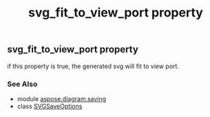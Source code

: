 ﻿---
title: svg_fit_to_view_port property
second_title: Aspose.Diagram for Python via .NET API References
description: 
type: docs
weight: 210
url: /python-net/aspose.diagram.saving/svgsaveoptions/svg_fit_to_view_port/
is_root: false
---

## svg_fit_to_view_port property


if this property is true, the generated svg will fit to view port.

### See Also
* module [aspose.diagram.saving](../../)
* class [SVGSaveOptions](/diagram/python-net/aspose.diagram.saving/svgsaveoptions)
